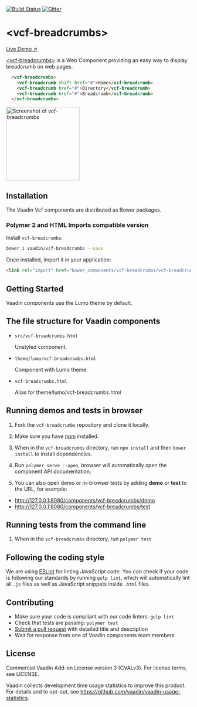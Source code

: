 [![Build Status](https://travis-ci.org/vaadin/vcf-breadcrumbs.svg?branch=master)](https://travis-ci.org/vaadin/vcf-breadcrumbs)
[![Gitter](https://badges.gitter.im/Join%20Chat.svg)](https://gitter.im/vaadin/web-components?utm_source=badge&utm_medium=badge&utm_campaign=pr-badge)

# &lt;vcf-breadcrumbs&gt;

[Live Demo ↗](https://incubator.app.fi/vcf-breadcrumbs)

[&lt;vcf-breadcrumbs&gt;](https://vaadin.com/directory/component/vaadinvcf-breadcrumb) is a Web Component providing an easy way to display breadcrumb on web pages.

```html
  <vcf-breadcrumbs>
    <vcf-breadcrumb shift href="#">Home</vcf-breadcrumb>
    <vcf-breadcrumb href="#">Directory</vcf-breadcrumb>
    <vcf-breadcrumb href="#">Breadcrumb</vcf-breadcrumb>
  </vcf-breadcrumbs>
```

[<img src="https://raw.githubusercontent.com/vaadin/vcf-breadcrumb/master/screenshot.png" width="200" alt="Screenshot of vcf-breadcrumbs">](https://vaadin.com/directory/components/vaadinvcf-breadcrumbs)


## Installation

The Vaadin Vcf components are distributed as Bower packages.

### Polymer 2 and HTML Imports compatible version

Install `vcf-breadcrumbs`:

```sh
bower i vaadin/vcf-breadcrumbs --save
```

Once installed, import it in your application:

```html
<link rel="import" href="bower_components/vcf-breadcrumbs/vcf-breadcrumbs.html">
```

## Getting Started

Vaadin components use the Lumo theme by default.

## The file structure for Vaadin components

- `src/vcf-breadcrumbs.html`

  Unstyled component.

- `theme/lumo/vcf-breadcrumbs.html`

  Component with Lumo theme.

- `vcf-breadcrumbs.html`

  Alias for theme/lumo/vcf-breadcrumbs.html


## Running demos and tests in browser

1. Fork the `vcf-breadcrumbs` repository and clone it locally.

1. Make sure you have [npm](https://www.npmjs.com/) installed.

1. When in the `vcf-breadcrumbs` directory, run `npm install` and then `bower install` to install dependencies.

1. Run `polymer serve --open`, browser will automatically open the component API documentation.

1. You can also open demo or in-browser tests by adding **demo** or **test** to the URL, for example:

  - http://127.0.0.1:8080/components/vcf-breadcrumbs/demo
  - http://127.0.0.1:8080/components/vcf-breadcrumbs/test


## Running tests from the command line

1. When in the `vcf-breadcrumbs` directory, run `polymer test`


## Following the coding style

We are using [ESLint](http://eslint.org/) for linting JavaScript code. You can check if your code is following our standards by running `gulp lint`, which will automatically lint all `.js` files as well as JavaScript snippets inside `.html` files.


## Contributing

  - Make sure your code is compliant with our code linters: `gulp lint`
  - Check that tests are passing: `polymer test`
  - [Submit a pull request](https://www.digitalocean.com/community/tutorials/how-to-create-a-pull-request-on-github) with detailed title and description
  - Wait for response from one of Vaadin components team members


## License

Commercial Vaadin Add-on License version 3 (CVALv3). For license terms, see LICENSE.

Vaadin collects development time usage statistics to improve this product. For details and to opt-out, see https://github.com/vaadin/vaadin-usage-statistics.
